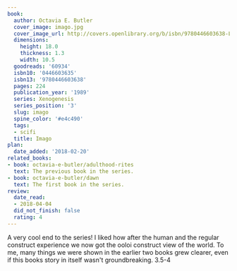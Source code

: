 ```yaml
---
book:
  author: Octavia E. Butler
  cover_image: imago.jpg
  cover_image_url: http://covers.openlibrary.org/b/isbn/9780446603638-L.jpg
  dimensions:
    height: 18.0
    thickness: 1.3
    width: 10.5
  goodreads: '60934'
  isbn10: '0446603635'
  isbn13: '9780446603638'
  pages: 224
  publication_year: '1989'
  series: Xenogenesis
  series_position: '3'
  slug: imago
  spine_color: '#e4c490'
  tags:
  - scifi
  title: Imago
plan:
  date_added: '2018-02-20'
related_books:
- book: octavia-e-butler/adulthood-rites
  text: The previous book in the series.
- book: octavia-e-butler/dawn
  text: The first book in the series.
review:
  date_read:
  - 2018-04-04
  did_not_finish: false
  rating: 4
---
```


A very cool end to the series! I liked how after the human and the regular construct experience we now got the ooloi construct view of the world. To me, many things we were shown in the earlier two books grew clearer, even if this books story in itself wasn't groundbreaking. 3.5-4
